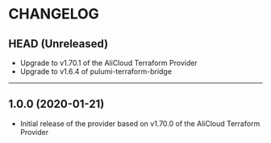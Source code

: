 CHANGELOG
=========

## HEAD (Unreleased)
* Upgrade to v1.70.1 of the AliCloud Terraform Provider
* Upgrade to v1.6.4 of pulumi-terraform-bridge

---

## 1.0.0 (2020-01-21)
* Initial release of the provider based on v1.70.0 of the AliCloud Terraform Provider
